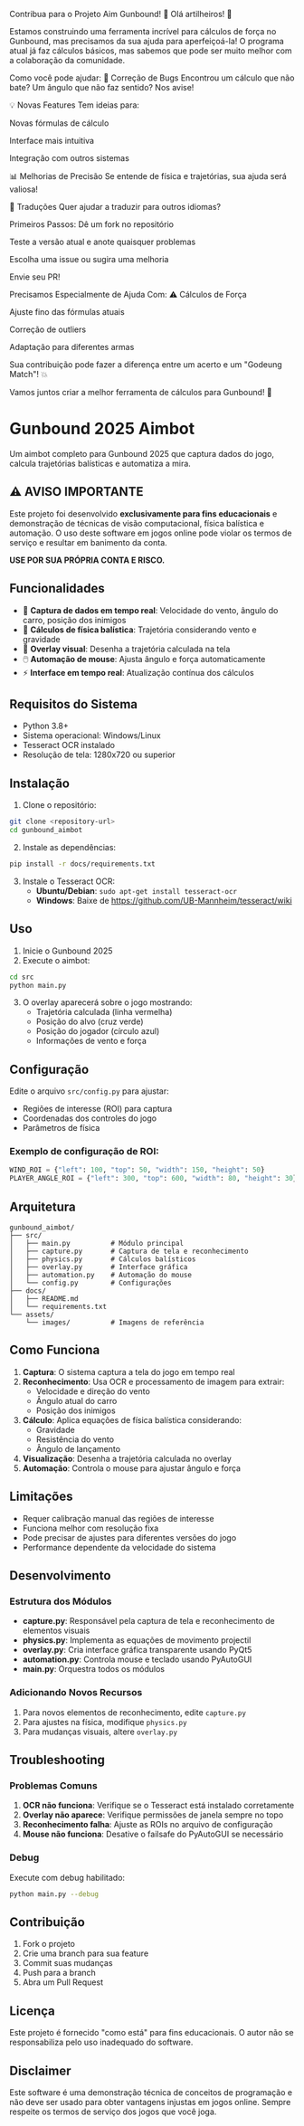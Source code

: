 Contribua para o Projeto Aim Gunbound! 🎯
Olá artilheiros! 👋

Estamos construindo uma ferramenta incrível para cálculos de força no Gunbound, mas precisamos da sua ajuda para aperfeiçoá-la! O programa atual já faz cálculos básicos, mas sabemos que pode ser muito melhor com a colaboração da comunidade.

Como você pode ajudar:
🔧 Correção de Bugs
Encontrou um cálculo que não bate? Um ângulo que não faz sentido? Nos avise!

💡 Novas Features
Tem ideias para:

Novas fórmulas de cálculo

Interface mais intuitiva

Integração com outros sistemas

📊 Melhorias de Precisão
Se entende de física e trajetórias, sua ajuda será valiosa!

📝 Traduções
Quer ajudar a traduzir para outros idiomas?

Primeiros Passos:
Dê um fork no repositório

Teste a versão atual e anote quaisquer problemas

Escolha uma issue ou sugira uma melhoria

Envie seu PR!

Precisamos Especialmente de Ajuda Com:
⚠️ Cálculos de Força

Ajuste fino das fórmulas atuais

Correção de outliers

Adaptação para diferentes armas

Sua contribuição pode fazer a diferença entre um acerto e um "Godeung Match"! 💥

Vamos juntos criar a melhor ferramenta de cálculos para Gunbound! 🚀

# Gunbound 2025 Aimbot

Um aimbot completo para Gunbound 2025 que captura dados do jogo, calcula trajetórias balísticas e automatiza a mira.

## ⚠️ AVISO IMPORTANTE

Este projeto foi desenvolvido **exclusivamente para fins educacionais** e demonstração de técnicas de visão computacional, física balística e automação. O uso deste software em jogos online pode violar os termos de serviço e resultar em banimento da conta.

**USE POR SUA PRÓPRIA CONTA E RISCO.**

## Funcionalidades

- 🎯 **Captura de dados em tempo real**: Velocidade do vento, ângulo do carro, posição dos inimigos
- 🧮 **Cálculos de física balística**: Trajetória considerando vento e gravidade
- 🎨 **Overlay visual**: Desenha a trajetória calculada na tela
- 🖱️ **Automação de mouse**: Ajusta ângulo e força automaticamente
- ⚡ **Interface em tempo real**: Atualização contínua dos cálculos

## Requisitos do Sistema

- Python 3.8+
- Sistema operacional: Windows/Linux
- Tesseract OCR instalado
- Resolução de tela: 1280x720 ou superior

## Instalação

1. Clone o repositório:
```bash
git clone <repository-url>
cd gunbound_aimbot
```

2. Instale as dependências:
```bash
pip install -r docs/requirements.txt
```

3. Instale o Tesseract OCR:
   - **Ubuntu/Debian**: `sudo apt-get install tesseract-ocr`
   - **Windows**: Baixe de https://github.com/UB-Mannheim/tesseract/wiki

## Uso

1. Inicie o Gunbound 2025
2. Execute o aimbot:
```bash
cd src
python main.py
```

3. O overlay aparecerá sobre o jogo mostrando:
   - Trajetória calculada (linha vermelha)
   - Posição do alvo (cruz verde)
   - Posição do jogador (círculo azul)
   - Informações de vento e força

## Configuração

Edite o arquivo `src/config.py` para ajustar:
- Regiões de interesse (ROI) para captura
- Coordenadas dos controles do jogo
- Parâmetros de física

### Exemplo de configuração de ROI:
```python
WIND_ROI = {"left": 100, "top": 50, "width": 150, "height": 50}
PLAYER_ANGLE_ROI = {"left": 300, "top": 600, "width": 80, "height": 30}
```

## Arquitetura

```
gunbound_aimbot/
├── src/
│   ├── main.py          # Módulo principal
│   ├── capture.py       # Captura de tela e reconhecimento
│   ├── physics.py       # Cálculos balísticos
│   ├── overlay.py       # Interface gráfica
│   ├── automation.py    # Automação do mouse
│   └── config.py        # Configurações
├── docs/
│   ├── README.md
│   └── requirements.txt
└── assets/
    └── images/          # Imagens de referência
```

## Como Funciona

1. **Captura**: O sistema captura a tela do jogo em tempo real
2. **Reconhecimento**: Usa OCR e processamento de imagem para extrair:
   - Velocidade e direção do vento
   - Ângulo atual do carro
   - Posição dos inimigos
3. **Cálculo**: Aplica equações de física balística considerando:
   - Gravidade
   - Resistência do vento
   - Ângulo de lançamento
4. **Visualização**: Desenha a trajetória calculada no overlay
5. **Automação**: Controla o mouse para ajustar ângulo e força

## Limitações

- Requer calibração manual das regiões de interesse
- Funciona melhor com resolução fixa
- Pode precisar de ajustes para diferentes versões do jogo
- Performance dependente da velocidade do sistema

## Desenvolvimento

### Estrutura dos Módulos

- **capture.py**: Responsável pela captura de tela e reconhecimento de elementos visuais
- **physics.py**: Implementa as equações de movimento projectil
- **overlay.py**: Cria interface gráfica transparente usando PyQt5
- **automation.py**: Controla mouse e teclado usando PyAutoGUI
- **main.py**: Orquestra todos os módulos

### Adicionando Novos Recursos

1. Para novos elementos de reconhecimento, edite `capture.py`
2. Para ajustes na física, modifique `physics.py`
3. Para mudanças visuais, altere `overlay.py`

## Troubleshooting

### Problemas Comuns

1. **OCR não funciona**: Verifique se o Tesseract está instalado corretamente
2. **Overlay não aparece**: Verifique permissões de janela sempre no topo
3. **Reconhecimento falha**: Ajuste as ROIs no arquivo de configuração
4. **Mouse não funciona**: Desative o failsafe do PyAutoGUI se necessário

### Debug

Execute com debug habilitado:
```bash
python main.py --debug
```

## Contribuição

1. Fork o projeto
2. Crie uma branch para sua feature
3. Commit suas mudanças
4. Push para a branch
5. Abra um Pull Request

## Licença

Este projeto é fornecido "como está" para fins educacionais. O autor não se responsabiliza pelo uso inadequado do software.

## Disclaimer

Este software é uma demonstração técnica de conceitos de programação e não deve ser usado para obter vantagens injustas em jogos online. Sempre respeite os termos de serviço dos jogos que você joga.

